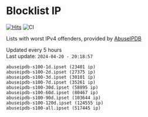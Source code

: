 # Blocklist IP

[![Hits](https://hits.seeyoufarm.com/api/count/incr/badge.svg?url=https%3A%2F%2Fgithub.com%2Fborestad%2Fblocklist-ip%2F&count_bg=%2379C83D&title_bg=%23555555&icon=&icon_color=%23E7E7E7&title=hits&edge_flat=false)](https://hits.seeyoufarm.com)  ![CI](https://img.shields.io/github/workflow/status/borestad/blocklist-ip/CI?style=flat-square)

Lists with worst IPv4 offenders, provided by [AbuseIPDB](https://www.abuseipdb.com/)

<!-- FOOTER-PLACEHOLDER -->
Updated every 5 hours<br>
Last update: `2024-04-20 - 20:18:57`
```
abuseipdb-s100-1d.ipset (23401 ip)
abuseipdb-s100-2d.ipset (27375 ip)
abuseipdb-s100-3d.ipset (30101 ip)
abuseipdb-s100-7d.ipset (35261 ip)
abuseipdb-s100-30d.ipset (58895 ip)
abuseipdb-s100-60d.ipset (80467 ip)
abuseipdb-s100-90d.ipset (103644 ip)
abuseipdb-s100-120d.ipset (124555 ip)
abuseipdb-s100-all.ipset (517445 ip)
```
